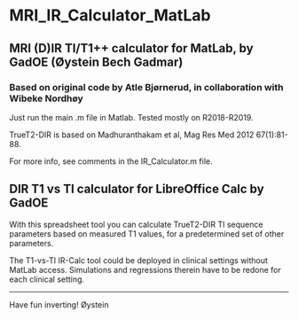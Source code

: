 # MRI_IR_Calculator_MatLab

## MRI (D)IR TI/T1++ calculator for MatLab, by GadOE (Øystein Bech Gadmar)
### Based on original code by Atle Bjørnerud, in collaboration with Wibeke Nordhøy

Just run the main .m file in Matlab. Tested mostly on R2018-R2019.
  
TrueT2-DIR is based on Madhuranthakam et al, Mag Res Med 2012 67(1):81-88.
  
For more info, see comments in the IR_Calculator.m file.

## DIR T1 vs TI calculator for LibreOffice Calc by GadOE

With this spreadsheet tool you can calculate TrueT2-DIR TI sequence parameters 
based on measured T1 values, for a predetermined set of other parameters.
  
The T1-vs-TI IR-Calc tool could be deployed in clinical settings without MatLab access. 
Simulations and regressions therein have to be redone for each clinical setting.


---
Have fun inverting!
Øystein
